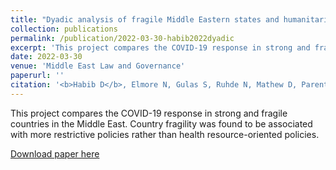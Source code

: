 ```yaml
---
title: "Dyadic analysis of fragile Middle Eastern states and humanitarian implications of restrictive COVID-19 policies"
collection: publications
permalink: /publication/2022-03-30-habib2022dyadic
excerpt: 'This project compares the COVID-19 response in strong and fragile countries in the Middle East. Country fragility was found to be associated with more restrictive policies rather than health resource-oriented policies.'
date: 2022-03-30
venue: 'Middle East Law and Governance'
paperurl: ''
citation: '<b>Habib D</b>, Elmore N, Gulas S, Ruhde N, Mathew D, Parente N. Dyadic analysis of fragile Middle Eastern states and humanitarian implications of restrictive COVID-19 policies. <i>Middle East Law and Governance</i>. 2022;14(1):26-61. doi:10.1163/18763375-14010008'
---
```

This project compares the COVID-19 response in strong and fragile countries in the Middle East. Country fragility was found to be associated with more restrictive policies rather than health resource-oriented policies.

[Download paper here](http://danielrshabib.github.io/files/habib2022dyadic.pdf)
